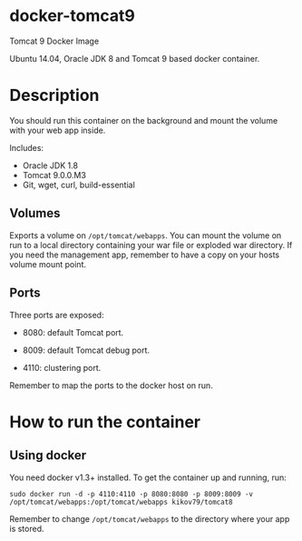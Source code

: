 # docker-tomcat9
Tomcat 9 Docker Image

Ubuntu 14.04, Oracle JDK 8 and Tomcat 9 based docker container.

# Description
You should run this container on the background and mount the volume with your web app inside.

Includes:

 - Oracle JDK 1.8
 - Tomcat 9.0.0.M3
 - Git, wget, curl, build-essential

## Volumes
Exports a volume on `/opt/tomcat/webapps`.
You can mount the volume on run to a local directory containing your war file or exploded war directory.
If you need the management app, remember to have a copy on your hosts volume mount point.

## Ports
Three ports are exposed:

 - 8080: default Tomcat port.

 - 8009: default Tomcat debug port.

 - 4110: clustering port.

Remember to map the ports to the docker host on run.


# How to run the container
## Using docker
You need docker v1.3+ installed. To get the container up and running, run:

```
sudo docker run -d -p 4110:4110 -p 8080:8080 -p 8009:8009 -v /opt/tomcat/webapps:/opt/tomcat/webapps kikov79/tomcat8
```
Remember to change `/opt/tomcat/webapps` to the directory where your app is stored.

